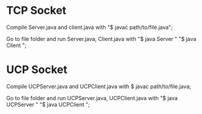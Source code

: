 # TCP Socket
Compile Server.java and client.java with "$ javac path/to/file.java";

Go to file folder and run Server.java, Client.java with "$ java Server <port>" "$ java Client <hostname> <port>";

# UCP Socket
Compile UCPServer.java and UCPClient.java with $ javac path/to/file.java;

Go to file folder and run UCPServer.java, UCPClient.java with "$ java UCPServer <port>" "$ java UCPClient <message> <hostname> <port>"; 

